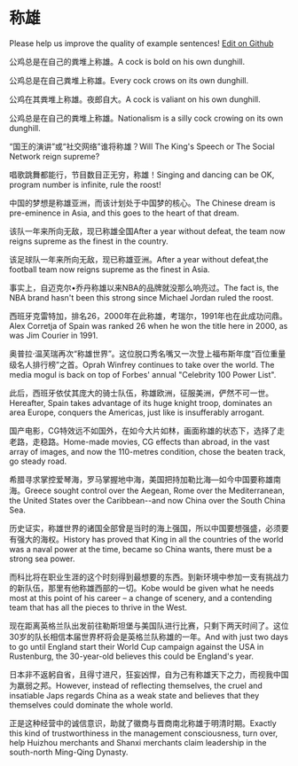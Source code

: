 # 称雄

Please help us improve the quality of example sentences! [Edit on Github](https://github.com/jiyushe/jiyu-example-sentence-source/blob/main/chinese/chengxiong.md)

<p><span class="chinese">公鸡总是在自己的粪堆上称雄。</span><span class="english">A cock is bold on his own dunghill.</span></p>

<p><span class="chinese">公鸡总是在自己粪堆上称雄。</span><span class="english">Every cock crows on its own dunghill.</span></p>

<p><span class="chinese">公鸡在其粪堆上称雄。夜郎自大。</span><span class="english">A cock is valiant on his own dunghill.</span></p>

<p><span class="chinese">公鸡总是在自己的粪堆上称雄。</span><span class="english">Nationalism is a silly cock crowing on its own dunghill.</span></p>

<p><span class="chinese">“国王的演讲”或“社交网络”谁将称雄？</span><span class="english">Will The King's Speech or The Social Network reign supreme?</span></p>

<p><span class="chinese">唱歌跳舞都能行，节目数目正无穷，称雄！</span><span class="english">Singing and dancing can be OK, program number is infinite, rule the roost!</span></p>

<p><span class="chinese">中国的梦想是称雄亚洲，而该计划处于中国梦的核心。</span><span class="english">The Chinese dream is pre-eminence in Asia, and this goes to the heart of that dream.</span></p>

<p><span class="chinese">该队一年来所向无敌，现已称雄全国</span><span class="english">After a year without defeat, the team now reigns supreme as the finest in the country.</span></p>

<p><span class="chinese">该足球队一年来所向无敌，现已称雄亚洲。</span><span class="english">After a year without defeat,the football team now reigns supreme as the finest in Asia.</span></p>

<p><span class="chinese">事实上，自迈克尔•乔丹称雄以来NBA的品牌就没那么响亮过。</span><span class="english">The fact is, the NBA brand hasn't been this strong since Michael Jordan ruled the roost.</span></p>

<p><span class="chinese">西班牙克雷特加，排名26，2000年在此称雄，考瑞尔，1991年也在此成功问鼎。</span><span class="english">Alex Corretja of Spain was ranked 26 when he won the title here in 2000, as was Jim Courier in 1991.</span></p>

<p><span class="chinese">奥普拉·温芙瑞再次“称雄世界”。这位脱口秀名嘴又一次登上福布斯年度“百位重量级名人排行榜”之首。</span><span class="english">Oprah Winfrey continues to take over the world. The media mogul is back on top of Forbes' annual "Celebrity 100 Power List".</span></p>

<p><span class="chinese">此后，西班牙依仗其庞大的骑士队伍，称雄欧洲，征服美洲，俨然不可一世。</span><span class="english">Hereafter, Spain takes advantage of its huge knight troop, dominates an area Europe, conquers the Americas, just like is insufferably arrogant.</span></p>

<p><span class="chinese">国产电影，CG特效远不如国外，在如今大片如林，画面称雄的状态下，选择了走老路，走稳路。</span><span class="english">Home-made movies, CG effects than abroad, in the vast array of images, and now the 110-metres condition, chose the beaten track, go steady road.</span></p>

<p><span class="chinese">希腊寻求掌控爱琴海，罗马掌握地中海，美国把持加勒比海—如今中国要称雄南海。</span><span class="english">Greece sought control over the Aegean, Rome over the Mediterranean, the United States over the Caribbean--and now China over the South China Sea.</span></p>

<p><span class="chinese">历史证实，称雄世界的诸国全部曾是当时的海上强国，所以中国要想强盛，必须要有强大的海权。</span><span class="english">History has proved that King in all the countries of the world was a naval power at the time, became so China wants, there must be a strong sea power.</span></p>

<p><span class="chinese">而科比将在职业生涯的这个时刻得到最想要的东西。到新环境中参加一支有挑战力的新队伍，那里有他称雄西部的一切。</span><span class="english">Kobe would be given what he needs most at this point of his career – a change of scenery, and a contending team that has all the pieces to thrive in the West.</span></p>

<p><span class="chinese">现在距离英格兰队出发前往勒斯坦堡与美国队进行比赛，只剩下两天时间了。这位30岁的队长相信本届世界杯将会是英格兰队称雄的一年。</span><span class="english">And with just two days to go until England start their World Cup campaign against the USA in Rustenburg, the 30-year-old believes this could be England's year.</span></p>

<p><span class="chinese">日本非不返躬自省，且得寸进尺，狂妄凶悍，自为己有称雄天下之力，而视我中国为羸弱之邦。</span><span class="english">However, instead of reflecting themselves, the cruel and insatiable Japs regards China as a weak state and believes that they themselves could dominate the whole world.</span></p>

<p><span class="chinese">正是这种经营中的诚信意识，助就了徽商与晋商南北称雄于明清时期。</span><span class="english">Exactly this kind of trustworthiness in the management consciousness, turn over, help Huizhou merchants and Shanxi merchants claim leadership in the south-north Ming-Qing Dynasty.</span></p>

